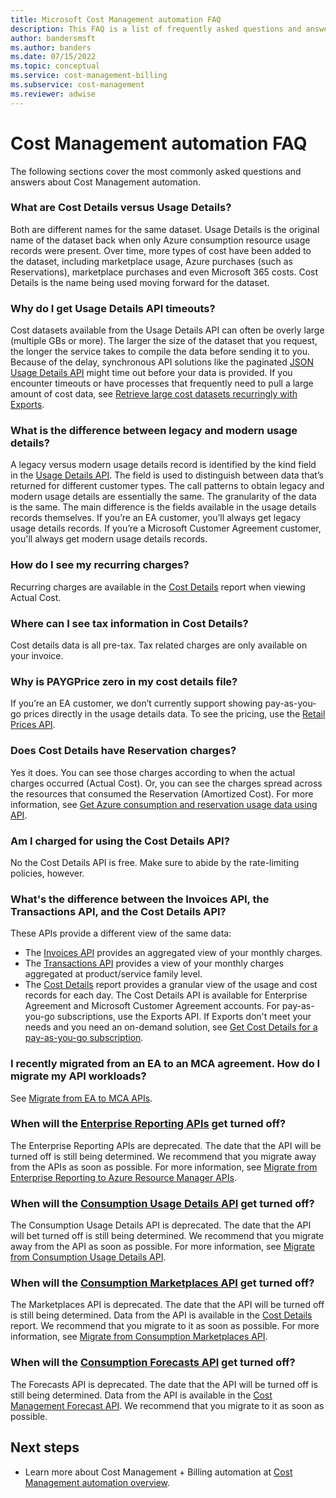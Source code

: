 ```yaml
---
title: Microsoft Cost Management automation FAQ
description: This FAQ is a list of frequently asked questions and answers about Cost Management automation.
author: bandersmsft
ms.author: banders
ms.date: 07/15/2022
ms.topic: conceptual
ms.service: cost-management-billing
ms.subservice: cost-management
ms.reviewer: adwise
---
```


# Cost Management automation FAQ

The following sections cover the most commonly asked questions and answers about Cost Management automation.

### What are Cost Details versus Usage Details?

Both are different names for the same dataset. Usage Details is the original name of the dataset back when only Azure consumption resource usage records were present. Over time, more types of cost have been added to the dataset, including marketplace usage, Azure purchases (such as Reservations), marketplace purchases and even Microsoft 365 costs. Cost Details is the name being used moving forward for the dataset.

### Why do I get Usage Details API timeouts?

Cost datasets available from the Usage Details API can often be overly large (multiple GBs or more). The larger the size of the dataset that you request, the longer the service takes to compile the data before sending it to you. Because of the delay, synchronous API solutions like the paginated [JSON Usage Details API](/rest/api/consumption/usage-details/list) might time out before your data is provided. If you encounter timeouts or have processes that frequently need to pull a large amount of cost data, see [Retrieve large cost datasets recurringly with Exports](../costs/tutorial-export-acm-data.md).

### What is the difference between legacy and modern usage details?

A legacy versus modern usage details record is identified by the kind field in the [Usage Details API](/rest/api/consumption/usage-details/list). The field is used to distinguish between data that’s returned for different customer types. The call patterns to obtain legacy and modern usage details are essentially the same. The granularity of the data is the same. The main difference is the fields available in the usage details records themselves. If you’re an EA customer, you’ll always get legacy usage details records. If you’re a Microsoft Customer Agreement customer, you'll always get modern usage details records.

### How do I see my recurring charges?

Recurring charges are available in the [Cost Details](/rest/api/cost-management/generate-cost-details-report) report when viewing Actual Cost.

### Where can I see tax information in Cost Details?

Cost details data is all pre-tax. Tax related charges are only available on your invoice.

### Why is PAYGPrice zero in my cost details file?

If you’re an EA customer, we don’t currently support showing pay-as-you-go prices directly in the usage details data. To see the pricing, use the [Retail Prices API](/rest/api/cost-management/retail-prices/azure-retail-prices).

### Does Cost Details have Reservation charges?

Yes it does. You can see those charges according to when the actual charges occurred (Actual Cost). Or, you can see the charges spread across the resources that consumed the Reservation (Amortized Cost). For more information, see [Get Azure consumption and reservation usage data using API](../reservations/understand-reserved-instance-usage-ea.md#get-azure-consumption-and-reservation-usage-data-using-api).

### Am I charged for using the Cost Details API?

No the Cost Details API is free. Make sure to abide by the rate-limiting policies, however. 

<!--- For more information, see [Data latency and rate limits](api-latency-rate-limits.md). -->

### What's the difference between the Invoices API, the Transactions API, and the Cost Details API?

These APIs provide a different view of the same data:

- The [Invoices API](/api/billing/2019-10-01-preview/invoices) provides an aggregated view of your monthly charges.
- The [Transactions API](/rest/api/billing/2020-05-01/transactions/list-by-invoice) provides a view of your monthly charges aggregated at product/service family level.
- The [Cost Details](/rest/api/cost-management/generate-cost-details-report) report provides a granular view of the usage and cost records for each day. The Cost Details API is available for Enterprise Agreement and Microsoft Customer Agreement accounts. For pay-as-you-go subscriptions, use the Exports API. If Exports don't meet your needs and you need an on-demand solution, see [Get Cost Details for a pay-as-you-go subscription](get-usage-details-legacy-customer.md).

### I recently migrated from an EA to an MCA agreement. How do I migrate my API workloads?

See [Migrate from EA to MCA APIs](../costs/migrate-cost-management-api.md).

### When will the [Enterprise Reporting APIs](../manage/enterprise-api.md) get turned off?

The Enterprise Reporting APIs are deprecated. The date that the API will be turned off is still being determined. We recommend that you migrate away from the APIs as soon as possible. For more information, see [Migrate from Enterprise Reporting to Azure Resource Manager APIs](../costs/migrate-from-enterprise-reporting-to-azure-resource-manager-apis.md).

### When will the [Consumption Usage Details API](/rest/api/consumption/usage-details/list) get turned off?

The Consumption Usage Details API is deprecated. The date that the API will bet turned off is still being determined. We recommend that you migrate away from the API as soon as possible. For more information, see [Migrate from Consumption Usage Details API](migrate-consumption-usage-details-api.md).

### When will the [Consumption Marketplaces API](/rest/api/consumption/marketplaces/list) get turned off?

The Marketplaces API is deprecated. The date that the API will be turned off is still being determined. Data from the API is available in the [Cost Details](/rest/api/cost-management/generate-cost-details-report) report. We recommend that you migrate to it as soon as possible. For more information, see [Migrate from Consumption Marketplaces API](migrate-consumption-marketplaces-api.md).

### When will the [Consumption Forecasts API](/rest/api/consumption/forecasts/list) get turned off?

The Forecasts API is deprecated. The date that the API will be turned off is still being determined. Data from the API is available in the [Cost Management Forecast API](/rest/api/cost-management/forecast). We recommend that you migrate to it as soon as possible.

## Next steps

- Learn more about Cost Management + Billing automation at [Cost Management automation overview](automation-overview.md).
